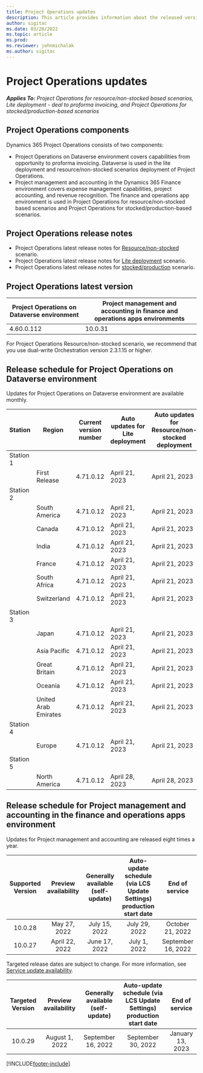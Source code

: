 ```yaml
---
title: Project Operations updates
description: This article provides information about the released versions of Dynamics 365 Project Operations.
author: sigitac
ms.date: 03/28/2022
ms.topic: article
ms.prod:
ms.reviewer: johnmichalak
ms.author: sigitac
---
```


# Project Operations updates

_**Applies To:** Project Operations for resource/non-stocked based scenarios, Lite deployment - deal to proforma invoicing, and Project Operations for stocked/production-based scenarios_



## Project Operations components

Dynamics 365 Project Operations consists of two components:

- Project Operations on Dataverse environment covers capabilities from opportunity to proforma invoicing. Dataverse is used in the lite deployment and resource/non-stocked scenarios deployment of Project Operations.
- Project management and accounting in the Dynamics 365 Finance environment covers expense management capabilities, project accounting, and revenue recognition. The finance and operations app environment is used in Project Operations for resource/non-stocked based scenarios and Project Operations for stocked/production-based scenarios.

## Project Operations release notes
- Project Operations latest release notes for [Resource/non-stocked](whats-new-feb-2023-resource-based.md) scenario.
- Project Operations latest release notes for [Lite deployment](../pro/whats-new/whats-new-feb-2023-lite.md) scenario.
- Project Operations latest release notes for [stocked/production](../prod-pma/whats-new/whats-new-feb-2023-stocked.md) scenario.

## Project Operations latest version

| Project Operations on Dataverse environment | Project management and accounting in finance and operations apps environments | 
| --- | --- |
| 4.60.0.112 | 10.0.31 |

For Project Operations Resource/non-stocked scenario, we recommend that you use dual-write Orchestration version 2.3.1.15 or higher.

## Release schedule for Project Operations on Dataverse environment

Updates for Project Operations on Dataverse environment are available monthly. 

| Station | Region | Current version number | Auto updates for Lite deployment | Auto updates for Resource/non-stocked deployment | Next version number | Next version generally available |
|-----------|-----------------------|-----------------|--------------------|---------------------|---------------------|---------------------|
| Station 1 |   &nbsp;              |    &nbsp;       | &nbsp;             |      &nbsp;         |      &nbsp;         |      &nbsp;         |
|   &nbsp;  | First Release         |  4.71.0.12      | April 21, 2023     | April 21, 2023      | TBD                 | May 5, 2023         |
| Station 2 |   &nbsp;              |    &nbsp;       | &nbsp;             |      &nbsp;         |      &nbsp;         |      &nbsp;         |
|   &nbsp;  | South America         |  4.71.0.12      | April 21, 2023     | April 21, 2023      | TBD                 | May 12, 2023        |
|   &nbsp;  | Canada                |  4.71.0.12      | April 21, 2023     | April 21, 2023      | TBD                 | May 12, 2023        |
|   &nbsp;  | India                 |  4.71.0.12      | April 21, 2023     | April 21, 2023      | TBD                 | May 12, 2023        |
|   &nbsp;  | France                |  4.71.0.12      | April 21, 2023     | April 21, 2023      | TBD                 | May 12, 2023        |
|   &nbsp;  | South Africa          |  4.71.0.12      | April 21, 2023     | April 21, 2023      | TBD                 | May 12, 2023        |
|   &nbsp;  | Switzerland           |  4.71.0.12      | April 21, 2023     | April 21, 2023      | TBD                 | May 12, 2023        |
| Station 3 |      &nbsp;           |     &nbsp;      |     &nbsp;         |      &nbsp;         |      &nbsp;         |      &nbsp;         |
|   &nbsp;  | Japan                 |  4.71.0.12      | April 21, 2023     | April 21, 2023      | TBD                 | May 19, 2023        |
|   &nbsp;  | Asia Pacific          |  4.71.0.12      | April 21, 2023     | April 21, 2023      | TBD                 | May 19, 2023        |
|   &nbsp;  | Great Britain         |  4.71.0.12      | April 21, 2023     | April 21, 2023      | TBD                 | May 19, 2023        |
|   &nbsp;  | Oceania               |  4.71.0.12      | April 21, 2023     | April 21, 2023      | TBD                 | May 19, 2023        |
|   &nbsp;  | United Arab Emirates  |  4.71.0.12      | April 21, 2023     | April 21, 2023      | TBD                 | May 19, 2023        |
| Station 4 |     &nbsp;            |     &nbsp;      |     &nbsp;         |      &nbsp;         |      &nbsp;         |      &nbsp;         |
|   &nbsp;  | Europe                |  4.71.0.12      | April 21, 2023     | April 21, 2023      | TBD                 | May 26, 2023        |
| Station 5 |     &nbsp;            |     &nbsp;      |     &nbsp;         |      &nbsp;         |      &nbsp;         |      &nbsp;         |
|   &nbsp;  | North America         |  4.71.0.12      | April 28, 2023     | April 28, 2023      | TBD                 | June 2, 2023        |

## Release schedule for Project management and accounting in the finance and operations apps environment

Updates for Project management and accounting are released eight times a year.

|Supported Version| Preview availability | Generally available (self-update) | Auto-update schedule (via LCS Update Settings) production start date |   End of service   |
|:---------------:|:---------------------------:|:---------------------------------:|:--------------------------------------------------------------------:|:------------------:|
|     10.0.28     |      May 27, 2022           |        July 15, 2022              |                          July 29, 2022                               | October 21, 2022   |
|     10.0.27     |      April 22, 2022         |        June 17, 2022              |                          July 1, 2022                                | September 16, 2022 |

Targeted release dates are subject to change. For more information, see [Service update availability](/dynamics365/fin-ops-core/fin-ops/get-started/public-preview-releases?toc=%2fdynamics365%2ffinance%2ftoc.json).

|Targeted Version | Preview availability | Generally available (self-update) | Auto-update schedule (via LCS Update Settings) production start date |   End of service   |
|:---------------:|:---------------------------:|:---------------------------------:|:--------------------------------------------------------------------:|:------------------:|
|     10.0.29     |      August 1, 2022         |       September 16, 2022          |                        September 30, 2022                            | January 13, 2023   |

[!INCLUDE[footer-include](../includes/footer-banner.md)]
